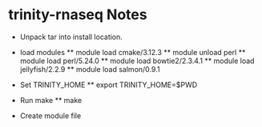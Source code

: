 # trinity-rnaseq Notes



* Unpack tar into install location.
* load modules
** module load cmake/3.12.3
** module unload perl
** module load perl/5.24.0
** module load bowtie2/2.3.4.1
** module load jellyfish/2.2.9
** module load salmon/0.9.1
* Set TRINITY_HOME
** export TRINITY_HOME=$PWD
* Run make
** make

* Create module file

